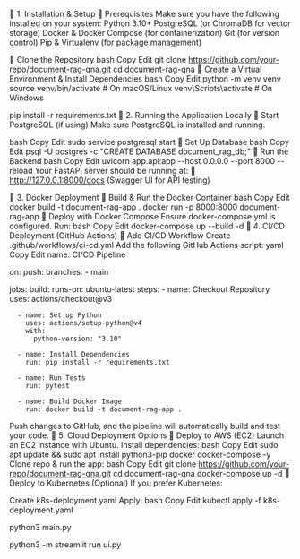 📌 1. Installation & Setup
🔹 Prerequisites
    Make sure you have the following installed on your system:
    Python 3.10+
    PostgreSQL (or ChromaDB for vector storage)
    Docker & Docker Compose (for containerization)
    Git (for version control)
    Pip & Virtualenv (for package management)

🔹 Clone the Repository
  bash
  Copy
  Edit
  git clone https://github.com/your-repo/document-rag-qna.git
  cd document-rag-qna
🔹 Create a Virtual Environment & Install Dependencies
  bash
  Copy
  Edit
  python -m venv venv
  source venv/bin/activate   # On macOS/Linux
  venv\Scripts\activate      # On Windows

pip install -r requirements.txt
📌 2. Running the Application Locally
🔹 Start PostgreSQL (if using)
Make sure PostgreSQL is installed and running.

bash
Copy
Edit
sudo service postgresql start
🔹 Set Up Database
bash
Copy
Edit
psql -U postgres -c "CREATE DATABASE document_rag_db;"
🔹 Run the Backend
bash
Copy
Edit
uvicorn app.api:app --host 0.0.0.0 --port 8000 --reload
Your FastAPI server should be running at:
🔗 http://127.0.0.1:8000/docs (Swagger UI for API testing)

📌 3. Docker Deployment
🔹 Build & Run the Docker Container
bash
Copy
Edit
docker build -t document-rag-app .
docker run -p 8000:8000 document-rag-app
🔹 Deploy with Docker Compose
Ensure docker-compose.yml is configured.
Run:
bash
Copy
Edit
docker-compose up --build -d
📌 4. CI/CD Deployment (GitHub Actions)
🔹 Add CI/CD Workflow
Create .github/workflows/ci-cd.yml
Add the following GitHub Actions script:
yaml
Copy
Edit
name: CI/CD Pipeline

on:
  push:
    branches:
      - main

jobs:
  build:
    runs-on: ubuntu-latest
    steps:
      - name: Checkout Repository
        uses: actions/checkout@v3

      - name: Set up Python
        uses: actions/setup-python@v4
        with:
          python-version: "3.10"

      - name: Install Dependencies
        run: pip install -r requirements.txt

      - name: Run Tests
        run: pytest

      - name: Build Docker Image
        run: docker build -t document-rag-app .
Push changes to GitHub, and the pipeline will automatically build and test your code.
📌 5. Cloud Deployment Options
🔹 Deploy to AWS (EC2)
Launch an EC2 instance with Ubuntu.
Install dependencies:
bash
Copy
Edit
sudo apt update && sudo apt install python3-pip docker docker-compose -y
Clone repo & run the app:
bash
Copy
Edit
git clone https://github.com/your-repo/document-rag-qna.git
cd document-rag-qna
docker-compose up -d
🔹 Deploy to Kubernetes (Optional)
If you prefer Kubernetes:

Create k8s-deployment.yaml
Apply:
bash
Copy
Edit
kubectl apply -f k8s-deployment.yaml


python3 main.py

python3 -m streamlit run ui.py
